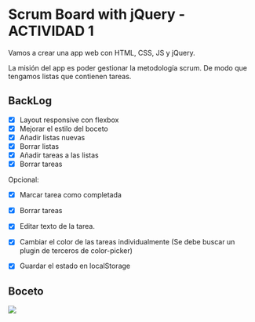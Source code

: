 #  Scrum Board with jQuery - ACTIVIDAD 1

Vamos a crear una app web con HTML, CSS, JS y jQuery. 

La misión del app es poder gestionar la metodología scrum. De modo que tengamos listas que contienen tareas.

## BackLog

- [x] Layout responsive con flexbox
- [x] Mejorar el estilo del boceto
- [x] Añadir listas nuevas
- [x] Borrar listas
- [x] Añadir tareas a las listas
- [x] Borrar tareas 

Opcional:

- [x] Marcar tarea como completada
- [x] Borrar tareas 
- [x] Editar texto de la tarea.
- [x] Cambiar el color de las tareas individualmente (Se debe buscar un plugin de terceros de color-picker)
- [x] Guardar el estado en localStorage


## Boceto

![](./frontPreview.png)

